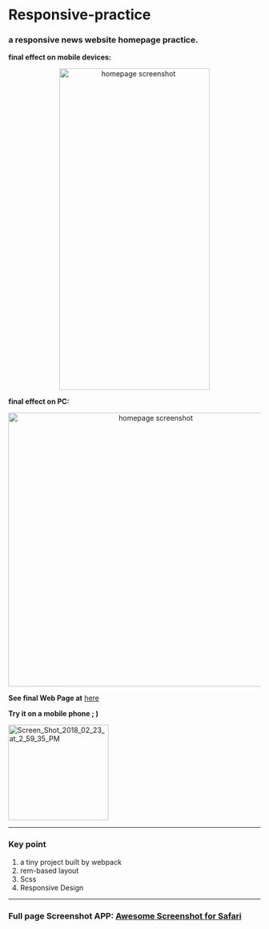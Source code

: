 # Responsive-practice

### a responsive news website homepage practice. 

 __final effect on mobile devices:__
 
<p align="center">
  <img src="https://preview.ibb.co/coxj7c/IMG_5327.jpg" width="300" height="641" alt="homepage screenshot" border="0">
</p>

__final effect on PC:__

<p align="center">
  <img src="http://preview.ibb.co/cyYz9c/final_effect_in_i_Pad_Pro.png" width="573" height="546"  alt="homepage screenshot" border="0">
</p>

__See final Web Page at__ [here](https://jinwangq.github.io/Responsive-practice-a-news-homepage/)

__Try it on a mobile phone ; )__

<img src="https://image.ibb.co/ivaRLx/Screen_Shot_2018_02_23_at_2_59_35_PM.png" width="200" height="190" alt="Screen_Shot_2018_02_23_at_2_59_35_PM" border="0">

---
### Key point

1.  a tiny project built by webpack
2.  rem-based layout
3.  Scss
4.  Responsive Design
---
### Full page Screenshot APP: [Awesome Screenshot for Safari](https://itunes.apple.com/ca/app/awesome-screenshot-for-safari/id918780145?mt=8)
